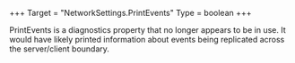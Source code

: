 +++
Target = "NetworkSettings.PrintEvents"
Type = boolean
+++

PrintEvents is a diagnostics property that no longer appears to be in use. It would have likely printed information about events being replicated across the server/client boundary.